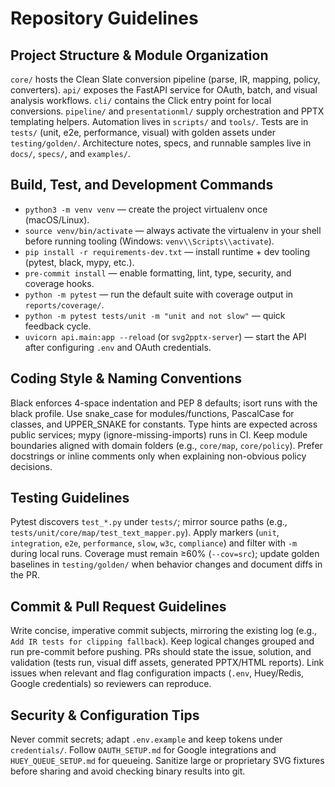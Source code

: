 # Repository Guidelines

## Project Structure & Module Organization
`core/` hosts the Clean Slate conversion pipeline (parse, IR, mapping, policy, converters). `api/` exposes the FastAPI service for OAuth, batch, and visual analysis workflows. `cli/` contains the Click entry point for local conversions. `pipeline/` and `presentationml/` supply orchestration and PPTX templating helpers. Automation lives in `scripts/` and `tools/`. Tests are in `tests/` (unit, e2e, performance, visual) with golden assets under `testing/golden/`. Architecture notes, specs, and runnable samples live in `docs/`, `specs/`, and `examples/`.

## Build, Test, and Development Commands
- `python3 -m venv venv` — create the project virtualenv once (macOS/Linux).
- `source venv/bin/activate` — always activate the virtualenv in your shell before running tooling (Windows: `venv\\Scripts\\activate`).
- `pip install -r requirements-dev.txt` — install runtime + dev tooling (pytest, black, mypy, etc.).
- `pre-commit install` — enable formatting, lint, type, security, and coverage hooks.
- `python -m pytest` — run the default suite with coverage output in `reports/coverage/`.
- `python -m pytest tests/unit -m "unit and not slow"` — quick feedback cycle.
- `uvicorn api.main:app --reload` (or `svg2pptx-server`) — start the API after configuring `.env` and OAuth credentials.

## Coding Style & Naming Conventions
Black enforces 4-space indentation and PEP 8 defaults; isort runs with the black profile. Use snake_case for modules/functions, PascalCase for classes, and UPPER_SNAKE for constants. Type hints are expected across public services; mypy (ignore-missing-imports) runs in CI. Keep module boundaries aligned with domain folders (e.g., `core/map`, `core/policy`). Prefer docstrings or inline comments only when explaining non-obvious policy decisions.

## Testing Guidelines
Pytest discovers `test_*.py` under `tests/`; mirror source paths (e.g., `tests/unit/core/map/test_text_mapper.py`). Apply markers (`unit`, `integration`, `e2e`, `performance`, `slow`, `w3c`, `compliance`) and filter with `-m` during local runs. Coverage must remain ≥60% (`--cov=src`); update golden baselines in `testing/golden/` when behavior changes and document diffs in the PR.

## Commit & Pull Request Guidelines
Write concise, imperative commit subjects, mirroring the existing log (e.g., `Add IR tests for clipping fallback`). Keep logical changes grouped and run pre-commit before pushing. PRs should state the issue, solution, and validation (tests run, visual diff assets, generated PPTX/HTML reports). Link issues when relevant and flag configuration impacts (`.env`, Huey/Redis, Google credentials) so reviewers can reproduce.

## Security & Configuration Tips
Never commit secrets; adapt `.env.example` and keep tokens under `credentials/`. Follow `OAUTH_SETUP.md` for Google integrations and `HUEY_QUEUE_SETUP.md` for queueing. Sanitize large or proprietary SVG fixtures before sharing and avoid checking binary results into git.
